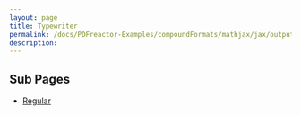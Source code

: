 ```yaml
---
layout: page
title: Typewriter
permalink: /docs/PDFreactor-Examples/compoundFormats/mathjax/jax/output/SVG/fonts/TeX/Typewriter/
description: 
---
```


## Sub Pages
* [Regular](/compare.html2pdf.tools/docs/PDFreactor-Examples/compoundFormats/mathjax/jax/output/SVG/fonts/TeX/Typewriter/Regular/)



